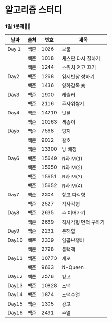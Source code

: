 # 알고리즘 스터디

### 1일 1문제💪🧠

| 날짜  | 출처 | 번호  | 제목                 |
| ----- | ---- | ----- | -------------------- |
| Day 1 | 백준 | 1026  | 보물                 |
|       | 백준 | 1018  | 체스판 다시 칠하기   |
|       | 백준 | 1244  | 스위치 켜고 끄기     |
| Day2  | 백준 | 1268  | 임시반장 정하기      |
|       | 백준 | 1436  | 영화감독 숌          |
| Day3  | 백준 | 1900  | 레슬러               |
|       | 백준 | 2116  | 주사위쌓기           |
| Day4  | 백준 | 14719 | 빗물                 |
|       | 백준 | 10163 | 색종이               |
| Day5  | 백준 | 7568  | 덩치                 |
|       | 백준 | 9012  | 괄호                 |
|       | 백준 | 13300 | 방 배정              |
| Day6  | 백준 | 15649 | N과 M(1)             |
|       | 백준 | 15650 | N과 M(2)             |
|       | 백준 | 15651 | N과 M(3)             |
|       | 백준 | 15652 | N과 M(4)             |
| Day7  | 백준 | 2304  | 창고 다각형          |
|       | 백준 | 2527  | 직사각형             |
| Day8  | 백준 | 2635  | 수 이어가기          |
|       | 백준 | 2669  | 직사각형 면적 구하기 |
| Day9  | 백준 | 2231  | 분해합               |
| Day10 | 백준 | 2309  | 일곱난쟁이           |
|       | 백준 | 2798  | 블랙잭               |
| Day11 | 백준 | 10773 | 제로                 |
|       | 백준 | 9663  | N-Queen              |
| Day12 | 백준 | 2578  | 빙고                 |
| Day13 | 백준 | 10828 | 스택                 |
| Day14 | 백준 | 1874  | 스택수열             |
| Day15 | 백준 | 1305  | 광고                 |
| Day16 | 백준 | 2491  | 수열                 |

